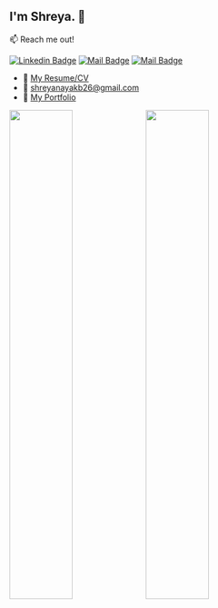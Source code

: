 ## I'm Shreya. 👋

:mailbox: Reach me out!

[![Linkedin Badge](https://img.shields.io/badge/-Shreya-0e76a8?style=flat&labelColor=0e76a8&logo=linkedin&logoColor=white)](https://www.linkedin.com/in/shreya-nayak-b-622a4b261/) 
[![Mail Badge](https://img.shields.io/badge/-@Shreya-e84393?style=flat&labelColor=e84393&logo=instagram&logoColor=white)](https://www.instagram.com/shreya.nayak_026/) 
[![Mail Badge](https://img.shields.io/badge/-Shreya-c0392b?style=flat&labelColor=c0392b&logo=gmail&logoColor=white)](mailto:shreyanayakb26@gmail.com)

- :paperclip: [My Resume/CV](https://docs.google.com/document/d/14A8_JkEevF43YC_9XYyImKOu2B-CYQFWuvFPoS3Yl5E/edit?usp=sharing)
- :email: shreyanayakb26@gmail.com
- :paperclip: [My Portfolio](https://portfolio-vwc4.vercel.app/)

<img src="https://github-readme-stats.vercel.app/api?username=shr968&theme=dark&show_icons=true" align="left" width="47%">

<img src="https://github-readme-stats.vercel.app/api/top-langs/?username=shr968&theme=dark&layout=compact" align="left" width="47%">



